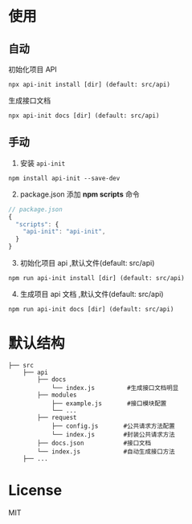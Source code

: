 # 使用

## 自动

初始化项目 API

```shell
npx api-init install [dir] (default: src/api)
```

生成接口文档

```shell
npx api-init docs [dir] (default: src/api)
```

## 手动

1. 安装 `api-init`

```shell
npm install api-init --save-dev
```

2. package.json 添加 **npm scripts** 命令

```js
// package.json
{
  "scripts": {
    "api-init": "api-init",
  }
}
```

3. 初始化项目 api ,默认文件(default: src/api)

```shell
npm run api-init install [dir] (default: src/api)
```

4. 生成项目 api 文档 ,默认文件(default: src/api)

```shell
npm run api-init docs [dir] (default: src/api)
```

# 默认结构

```shell
├── src
    ├── api
        ├── docs
            └── index.js         #生成接口文档明显
        ├── modules
            ├── example.js       #接口模块配置
            └── ...
        ├── request
            ├── config.js       #公共请求方法配置
            └── index.js        #封装公共请求方法
        ├── docs.json           #接口文档
        └── index.js            #自动生成接口方法
    ├── ...
```

# License

MIT
